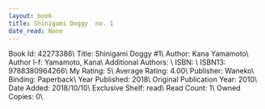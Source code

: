 ```yaml
---
layout: book
title: Shinigami Doggy  no. 1
date_read: None
---
```


Book Id: 42273386\ 
Title: Shinigami Doggy #1\ 
Author: Kana Yamamoto\ 
Author l-f: Yamamoto, Kana\ 
Additional Authors: \ 
ISBN: \ 
ISBN13: 9788380964266\ 
My Rating: 5\ 
Average Rating: 4.00\ 
Publisher: Waneko\ 
Binding: Paperback\ 
Year Published: 2018\ 
Original Publication Year: 2010\ 
Date Added: 2018/10/10\ 
Exclusive Shelf: read\ 
Read Count: 1\ 
Owned Copies: 0\ 

